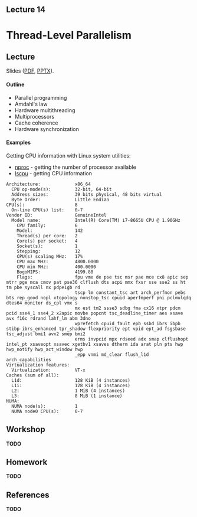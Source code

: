 Lecture 14
---

# Thread-Level Parallelism

## Lecture

Slides ([PDF](CA_Lecture_14.pdf), [PPTX](CA_Lecture_14.pptx)).

#### Outline

* Parallel programming
* Amdahl's law
* Hardware multithreading
* Multiprocessors
* Cache coherence
* Hardware synchronization

#### Examples

Getting CPU information with Linux system utilities:
* [nproc](https://man7.org/linux/man-pages/man1/nproc.1.html) - getting the number of processor available
* [lscpu](https://man7.org/linux/man-pages/man1/lscpu.1.html) - getting CPU information

```
Architecture:             x86_64
  CPU op-mode(s):         32-bit, 64-bit
  Address sizes:          39 bits physical, 48 bits virtual
  Byte Order:             Little Endian
CPU(s):                   8
  On-line CPU(s) list:    0-7
Vendor ID:                GenuineIntel
  Model name:             Intel(R) Core(TM) i7-8665U CPU @ 1.90GHz
    CPU family:           6
    Model:                142
    Thread(s) per core:   2
    Core(s) per socket:   4
    Socket(s):            1
    Stepping:             12
    CPU(s) scaling MHz:   17%
    CPU max MHz:          4800.0000
    CPU min MHz:          400.0000
    BogoMIPS:             4199.88
    Flags:                fpu vme de pse tsc msr pae mce cx8 apic sep mtrr pge mca cmov pat pse36 clflush dts acpi mmx fxsr sse sse2 ss ht tm pbe syscall nx pdpe1gb rd
                          tscp lm constant_tsc art arch_perfmon pebs bts rep_good nopl xtopology nonstop_tsc cpuid aperfmperf pni pclmulqdq dtes64 monitor ds_cpl vmx s
                          mx est tm2 ssse3 sdbg fma cx16 xtpr pdcm pcid sse4_1 sse4_2 x2apic movbe popcnt tsc_deadline_timer aes xsave avx f16c rdrand lahf_lm abm 3dno
                          wprefetch cpuid_fault epb ssbd ibrs ibpb stibp ibrs_enhanced tpr_shadow flexpriority ept vpid ept_ad fsgsbase tsc_adjust bmi1 avx2 smep bmi2 
                          erms invpcid mpx rdseed adx smap clflushopt intel_pt xsaveopt xsavec xgetbv1 xsaves dtherm ida arat pln pts hwp hwp_notify hwp_act_window hwp
                          _epp vnmi md_clear flush_l1d arch_capabilities
Virtualization features:  
  Virtualization:         VT-x
Caches (sum of all):      
  L1d:                    128 KiB (4 instances)
  L1i:                    128 KiB (4 instances)
  L2:                     1 MiB (4 instances)
  L3:                     8 MiB (1 instance)
NUMA:                     
  NUMA node(s):           1
  NUMA node0 CPU(s):      0-7
```

## Workshop

__TODO__

## Homework

__TODO__

## References

__TODO__
